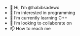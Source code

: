 - 👋 Hi, I’m @habibsadewo
- 👀 I’m interested in programming
- 🌱 I’m currently learning C++
- 💞️ I’m looking to collaborate on 
- 📫 How to reach me 

<!---
habibsadewo/habibsadewo is a ✨ special ✨ repository because its `README.md` (this file) appears on your GitHub profile.
You can click the Preview link to take a look at your changes.
--->

